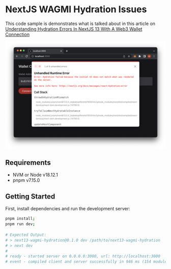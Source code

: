 # NextJS WAGMI Hydration Issues

This code sample is demonstrates what is talked about in this article on [Understanding Hydration Errors In NextJS 13 With A Web3 Wallet Connection](https://codingwithmanny.medium.com/understanding-hydration-errors-in-nextjs-13-with-a-web3-wallet-connection-8155c340fbd5)

![Hydration Error](README/hydration-error.png)

## Requirements

- NVM or Node v18.12.1
- pnpm v7.15.0

## Getting Started

First, install dependencies and run the development server:

```bash
pnpm install;
pnpm run dev;

# Expected Output:
# > next13-wagmi-hydration@0.1.0 dev /path/to/next13-wagmi-hydration
# > next dev
# 
# ready - started server on 0.0.0.0:3000, url: http://localhost:3000
# event - compiled client and server successfully in 946 ms (154 modules)
```
